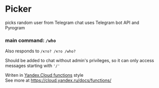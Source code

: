 # Picker
picks random user from Telegram chat
uses Telegram bot API and Pyrogram


### main command: ```/who```

Also responds to ```/кто? /кто /who?```

Should be added to chat without admin's privileges, 
so it can only access messages starting with ```'/'```

Writen in <a href='https://cloud.yandex.ru/docs/functions/'>Yandex.Cloud functions</a>  style <br>
See more at https://cloud.yandex.ru/docs/functions/
